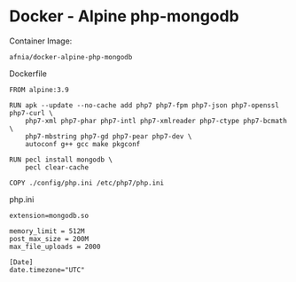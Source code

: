 # Docker - Alpine php-mongodb

Container Image:
```
afnia/docker-alpine-php-mongodb
```


Dockerfile

```
FROM alpine:3.9

RUN apk --update --no-cache add php7 php7-fpm php7-json php7-openssl php7-curl \
    php7-xml php7-phar php7-intl php7-xmlreader php7-ctype php7-bcmath \
    php7-mbstring php7-gd php7-pear php7-dev \
    autoconf g++ gcc make pkgconf

RUN pecl install mongodb \
    pecl clear-cache

COPY ./config/php.ini /etc/php7/php.ini
```

php.ini

```
extension=mongodb.so

memory_limit = 512M
post_max_size = 200M
max_file_uploads = 2000

[Date]
date.timezone="UTC"
```